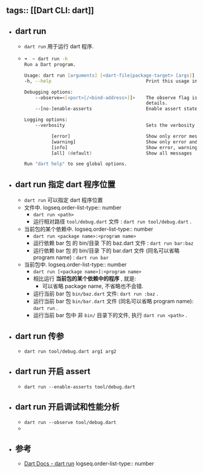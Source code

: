 tags:: [[Dart CLI: dart]]
---

- ## dart run
	- `dart run` 用于运行 dart 程序.
	- ``` zsh
	  ➜  ~ dart run -h
	  Run a Dart program.
	  
	  Usage: dart run [arguments] [<dart-file|package-target> [args]]
	  -h, --help                                   Print this usage information.
	  
	  Debugging options:
	      --observe=<[<port>[/<bind-address>]]>    The observe flag is a convenience flag used to run a program with a set of common options useful for debugging. Run `dart help -v run` for
	                                               details.
	      --[no-]enable-asserts                    Enable assert statements.
	  
	  Logging options:
	      --verbosity                              Sets the verbosity level of the compilation.
	  
	            [error]                            Show only error messages
	            [warning]                          Show only error and warning messages
	            [info]                             Show error, warning, and info messages
	            [all] (default)                    Show all messages
	  
	  Run "dart help" to see global options.
	  ```
- ## dart run 指定 dart 程序位置
	- `dart run` 可以指定 dart 程序位置
	- 文件中.
	  logseq.order-list-type:: number
		- `dart run <path>`
		- 运行相对路径 `tool/debug.dart` 文件 : `dart run tool/debug.dart` .
	- 当前包的某个依赖中.
	  logseq.order-list-type:: number
		- `dart run <package name>:<program name>`
		- 运行依赖 bar 包 的 bin/目录 下的 baz.dart 文件 : `dart run bar:baz`
		- 运行依赖 bar 包 的 bin/目录 下的 bar.dart 文件 (同名可以省略 program name) : `dart run bar`
	- 当前包中.
	  logseq.order-list-type:: number
		- `dart run [<package name>]:<program name>`
		- 相比运行 **当前包的某个依赖中的程序** , 就是:
			- 可以省略 package name, 不省略也不会错.
		- 运行当前 bar 包 `bin/baz.dart` 文件: `dart run :baz` .
		- 运行当前 bar 包 `bin/bar.dart` 文件 (同名可以省略 program name):  `dart run` .
		- 运行当前 bar 包中 非 `bin/` 目录下的文件, 执行 `dart run <path>` .
- ## dart run 传参
	- `dart run tool/debug.dart arg1 arg2`
- ## dart run 开启 assert
	- `dart run --enable-asserts tool/debug.dart`
- ## dart run 开启调试和性能分析
	- `dart run --observe tool/debug.dart`
	-
- ## 参考
	- [Dart Docs - dart run](https://dart.dev/tools/dart-run)
	  logseq.order-list-type:: number